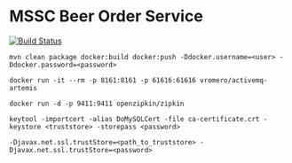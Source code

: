 # MSSC Beer Order Service

[![Build Status](https://travis-ci.com/shreeshasa/mssc-beer-order-service.svg?branch=master)](https://travis-ci.com/shreeshasa/mssc-beer-order-service)

```
mvn clean package docker:build docker:push -Ddocker.username=<user> -Ddocker.password=<password>
```

```
docker run -it --rm -p 8161:8161 -p 61616:61616 vromero/activemq-artemis
```

```
docker run -d -p 9411:9411 openzipkin/zipkin
```

```
keytool -importcert -alias DoMySQLCert -file ca-certificate.crt -keystore <truststore> -storepass <password>
```

```
-Djavax.net.ssl.trustStore=<path_to_truststore> -Djavax.net.ssl.trustStore=<password>
```